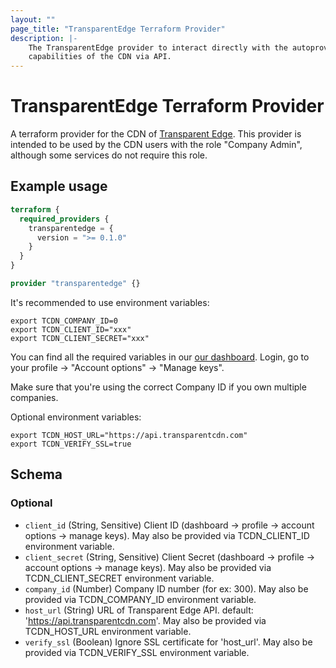 ```yaml
---
layout: ""
page_title: "TransparentEdge Terraform Provider"
description: |-
    The TransparentEdge provider to interact directly with the autoprovisioning
    capabilities of the CDN via API.
---
```


# TransparentEdge Terraform Provider

A terraform provider for the CDN of [Transparent Edge](https://www.transparentedge.eu/).
This provider is intended to be used by the CDN users with the role "Company Admin", although some services do not require this role.

## Example usage

```terraform
terraform {
  required_providers {
    transparentedge = {
      version = ">= 0.1.0"
    }
  }
}

provider "transparentedge" {}
```

It's recommended to use environment variables:  

```shell
export TCDN_COMPANY_ID=0
export TCDN_CLIENT_ID="xxx"
export TCDN_CLIENT_SECRET="xxx"
```

You can find all the required variables in our [our dashboard](https://dashboard.transparentcdn.com/).
Login, go to your profile -> "Account options" -> "Manage keys".

Make sure that you're using the correct Company ID if you own multiple companies.  

Optional environment variables:  

```shell
export TCDN_HOST_URL="https://api.transparentcdn.com"
export TCDN_VERIFY_SSL=true
```

<!-- schema generated by tfplugindocs -->
## Schema

### Optional

- `client_id` (String, Sensitive) Client ID (dashboard -> profile -> account options -> manage keys). May also be provided via TCDN_CLIENT_ID environment variable.
- `client_secret` (String, Sensitive) Client Secret (dashboard -> profile -> account options -> manage keys). May also be provided via TCDN_CLIENT_SECRET environment variable.
- `company_id` (Number) Company ID number (for ex: 300). May also be provided via TCDN_COMPANY_ID environment variable.
- `host_url` (String) URL of Transparent Edge API. default: 'https://api.transparentcdn.com'. May also be provided via TCDN_HOST_URL environment variable.
- `verify_ssl` (Boolean) Ignore SSL certificate for 'host_url'. May also be provided via TCDN_VERIFY_SSL environment variable.
